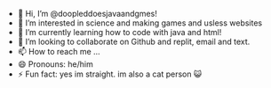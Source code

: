 - 👋 Hi, I’m @doopleddoesjavaandgmes!
- 👀 I’m interested in science and making games and usless websites
- 🌱 I’m currently learning how to code with java and html!
- 💞️ I’m looking to collaborate on Github and replit, email and text.
- 📫 How to reach me ...
- 😄 Pronouns: he/him
- ⚡ Fun fact: yes im straight. im also a cat person 😺

<!---
doopleddoesjavaandgmes/doopleddoesjavaandgmes is a ✨ special ✨ repository because its `README.md` (this file) appears on your GitHub profile.
You can click the Preview link to take a look at your changes.
--->
